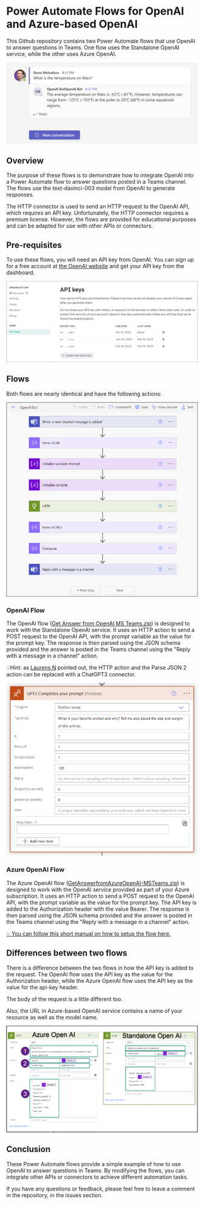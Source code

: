 # Power Automate Flows for OpenAI and Azure-based OpenAI

This Github repository contains two Power Automate flows that use OpenAI to answer questions in Teams. One flow uses the Standalone OpenAI service, while the other uses Azure OpenAI.

![](IMG/2023-02-18-22-06-15.png)

## Overview

The purpose of these flows is to demonstrate how to integrate OpenAI into a Power Automate flow to answer questions posted in a Teams channel. The flows use the text-davinci-003 model from OpenAI to generate responses.

The HTTP connector is used to send an HTTP request to the OpenAI API, which requires an API key. Unfortunately, the HTTP connector requires a premium license. However, the flows are provided for educational purposes and can be adapted for use with other APIs or connectors.

## Pre-requisites

To use these flows, you will need an API key from OpenAI. You can sign up for a free account at [the OpenAI website](https://openai.com/) and get your API key from the dashboard.

![](IMG/2023-02-18-22-08-27.png)


## Flows

Both flows are nearly identical and have the following actions:

![](IMG/2023-02-18-22-14-08.png)


### OpenAI Flow

The OpenAI flow ([Get Answer from OpenAI MS Teams.zip](https://github.com/Zerg00s/open-ai-teams-chat-bot/raw/main/Get%20Answer%20from%20OpenAI%20MS%20Teams.zip)) is designed to work with the Standalone OpenAI service. It uses an HTTP action to send a POST request to the OpenAI API, with the prompt variable as the value for the prompt key. The response is then parsed using the JSON schema provided and the answer is posted in the Teams channel using the "Reply with a message in a channel" action.

💡Hint: as [Laurens N](https://www.linkedin.com/in/laurensnijssen) pointed out, the HTTP action and the Parse JSON 2 action can be replaced with a ChatGPT3 connector.


![](IMG/2023-02-19-12-02-01.png)

### Azure OpenAI Flow

The Azure OpenAI flow ([GetAnswerfromAzureOpenAI-MSTeams.zip](https://github.com/Zerg00s/open-ai-teams-chat-bot/raw/main/GetAnswerfromAzureOpenAI-MSTeams.zip)) is designed to work with the OpenAI service provided as part of your Azure subscription. It uses an HTTP action to send a POST request to the OpenAI API, with the prompt variable as the value for the prompt key. The API key is added to the Authorization header with the value Bearer. The response is then parsed using the JSON schema provided and the answer is posted in the Teams channel using the "Reply with a message in a channel" action.

[💡 You can follow this short manual on how to setup the flow here.](https://github.com/Zerg00s/open-ai-teams-chat-bot/issues/1)


## Differences between two flows

There is a difference between the two flows in how the API key is added to the request. The OpenAI flow uses the API key as the value for the Authorization header, while the Azure OpenAI flow uses the API key as the value for the api-key header.

The body of the request is a little different too.

Also, the URL in Azure-based OpenAI service contains a name of your resource as well as the model name.

![](IMG/2023-02-18-22-10-25.png)

## Conclusion

These Power Automate flows provide a simple example of how to use OpenAI to answer questions in Teams. By modifying the flows, you can integrate other APIs or connectors to achieve different automation tasks.

If you have any questions or feedback, please feel free to leave a comment in the repository, in the issues section.
